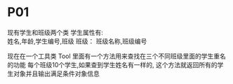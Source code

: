# P01
现有学生和班级两个类 
学生属性有:	
姓名,年龄,学生编号,班级
班级：
班级名称,班级编号

现在在一个工具类 Tool
里面有一个方法用来查找在三个不同班级里面的学生重名的功能
 每个班级10个学生,如果查到学生姓名有一样的,
 这个方法就返回所有的学生对象并且输出满足条件对象信息 
